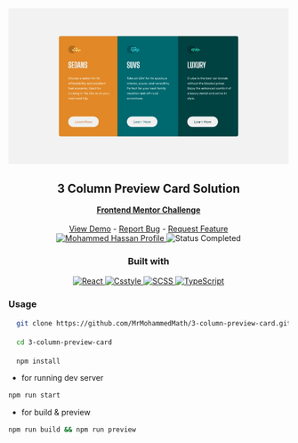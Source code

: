 <div align="center">
    <img src='./screenshots/desktop.jpeg'>
    <h2><strong>3 Column Preview Card Solution</strong></h2>
    <a href="https://www.frontendmentor.io/challenges/3column-preview-card-component-pH92eAR2-"><strong>Frontend Mentor Challenge</strong></a>
    <br/>
    <br/>
    <a href="https://3-column-preview-card-mh.netlify.app/" target="_blank">View Demo</a>
    -
    <a href="https://github.com/MrMohammedMath/3-column-preview-card/issues" target="_blank">Report Bug</a>
    -
    <a href="https://github.com/MrMohammedMath/3-column-preview-card/issues" target="_blank">Request Feature</a>
    <br/>
    <!-- Profile -->
    <a href="https://www.frontendmentor.io/profile/MrMohammedMath">
        <img src="https://img.shields.io/badge/Profile-Mohammed%20Hassan-blue?style=for-the-badge" alt="Mohammed Hassan Profile">
    </a>
    <!-- Status -->
        <img src="https://img.shields.io/badge/Status-Completed-brightgreen?style=for-the-badge" alt="Status Completed">
    <br/>
    <h3><strong>Built with</strong></h3>
    <a href="https://react.dev/" target="_blank">
        <img src="https://img.shields.io/badge/React-61dafb?style=for-the-badge&logo=react&logoColor=black" alt="React"/>
    </a>
    <a href="https://www.csstyle.io/" target="_blank">
        <img src="https://img.shields.io/badge/Csstyle-blue?style=for-the-badge" alt="Csstyle"/> 
    </a>
    <a href="https://sass-lang.com/documentation/" target="_blank">
        <img src="https://img.shields.io/badge/SCSS-cd6799?style=for-the-badge&logo=sass&logoColor=white" alt="SCSS"/>
    </a>
    <a href="https://www.typescriptlang.org/" target="_blank">
        <img src="https://img.shields.io/badge/typescript-007acc?style=for-the-badge&logo=typescript&logoColor=white" alt="TypeScript"/>
    </a>
</div>


### **Usage**

```bash
  git clone https://github.com/MrMohammedMath/3-column-preview-card.git

  cd 3-column-preview-card

  npm install
```

- for running dev server

```bash
npm run start
```

- for build & preview

```bash
npm run build && npm run preview
```


